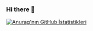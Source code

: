 ### Hi there 👋

[![Anurag'nın GitHub İstatistikleri](https://github-readme-stats.vercel.app/api?username=mahmoudelgoharyme)](https://github.com/anuraghazra/github-readme-stats)
